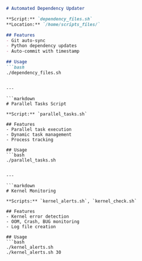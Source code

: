 ```markdown
# Automated Dependency Updater

**Script:** `dependency_files.sh`  
**Location:** `/home/scripts_files/`

## Features
- Git auto-sync
- Python dependency updates  
- Auto-commit with timestamp

## Usage
```bash
./dependency_files.sh
```
```

---

```markdown
# Parallel Tasks Script

**Script:** `parallel_tasks.sh`

## Features  
- Parallel task execution
- Dynamic task management
- Process tracking

## Usage
```bash
./parallel_tasks.sh
```
```

---

```markdown
# Kernel Monitoring

**Scripts:** `kernel_alerts.sh`, `kernel_check.sh`

## Features
- Kernel error detection
- OOM, Crash, BUG monitoring
- Log file creation

## Usage  
```bash
./kernel_alerts.sh
./kernel_alerts.sh 30
```
```
